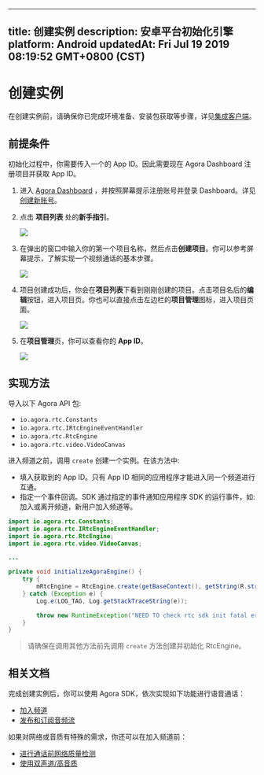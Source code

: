 
---
title: 创建实例
description: 安卓平台初始化引擎
platform: Android
updatedAt: Fri Jul 19 2019 08:19:52 GMT+0800 (CST)
---
# 创建实例
在创建实例前，请确保你已完成环境准备、安装包获取等步骤，详见[集成客户端](../../cn/Voice/android_audio.md)。

## 前提条件

初始化过程中，你需要传入一个的 App ID。因此需要现在 Agora Dashboard 注册项目并获取 App ID。


1. 进入 [Agora Dashboard](https://dashboard.agora.io/) ，并按照屏幕提示注册账号并登录 Dashboard。详见[创建新账号](../../cn/Voice/sign_in_and_sign_up.md)。
2. 点击 **项目列表** 处的**新手指引**。

	![](https://web-cdn.agora.io/docs-files/1563521764570)

3. 在弹出的窗口中输入你的第一个项目名称，然后点击**创建项目**。你可以参考屏幕提示，了解实现一个视频通话的基本步骤。

	![](https://web-cdn.agora.io/docs-files/1563521821078)

4. 项目创建成功后，你会在**项目列表**下看到刚刚创建的项目。点击项目名后的**编辑**按钮，进入项目页。你也可以直接点击左边栏的**项目管理**图标，进入项目页面。

	![](https://web-cdn.agora.io/docs-files/1563522909895)

5. 在**项目管理**页，你可以查看你的 **App ID**。

	![](https://web-cdn.agora.io/docs-files/1563522556558)



## 实现方法

导入以下 Agora API 包:

- `io.agora.rtc.Constants`
- `io.agora.rtc.IRtcEngineEventHandler`
- `io.agora.rtc.RtcEngine`
- `io.agora.rtc.video.VideoCanvas`

进入频道之前，调用 `create` 创建一个实例。在该方法中:

- 填入获取到的 App ID。只有 App ID 相同的应用程序才能进入同一个频道进行互通。
- 指定一个事件回调。SDK 通过指定的事件通知应用程序 SDK 的运行事件，如: 加入或离开频道，新用户加入频道等。

```java
import io.agora.rtc.Constants;
import io.agora.rtc.IRtcEngineEventHandler;
import io.agora.rtc.RtcEngine;
import io.agora.rtc.video.VideoCanvas;

...

private void initializeAgoraEngine() {
    try {
        mRtcEngine = RtcEngine.create(getBaseContext(), getString(R.string.agora_app_id), mRtcEventHandler);
    } catch (Exception e) {
        Log.e(LOG_TAG, Log.getStackTraceString(e));

        throw new RuntimeException("NEED TO check rtc sdk init fatal error\n" + Log.getStackTraceString(e));
    }
}
```

> 请确保在调用其他方法前先调用 `create` 方法创建并初始化 RtcEngine。

## 相关文档
完成创建实例后，你可以使用 Agora SDK，依次实现如下功能进行语音通话：
* [加入频道](../../cn/Voice/join_communication_android.md)
* [发布和订阅音频流](../../cn/Voice/publish_android_audio.md)

如果对网络或音质有特殊的需求，你还可以在加入频道前：
* [进行通话前网络质量检测](../../cn/Voice/lastmile_android.md)
* [使用双声道/高音质](../../cn/Voice/audio_profile_android_audio.md)


